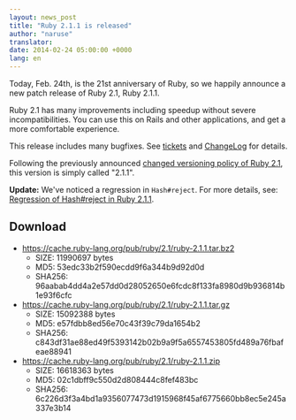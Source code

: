 ```yaml
---
layout: news_post
title: "Ruby 2.1.1 is released"
author: "naruse"
translator:
date: 2014-02-24 05:00:00 +0000
lang: en
---
```


Today, Feb. 24th, is the 21st anniversary of Ruby,
so we happily announce a new patch release of Ruby 2.1, Ruby 2.1.1.

Ruby 2.1 has many improvements including speedup without
severe incompatibilities. You can use this on Rails and other applications,
and get a more comfortable experience.

This release includes many bugfixes.
See [tickets](https://bugs.ruby-lang.org/projects/ruby-21/issues?set_filter=1&amp;status_id=5)
and [ChangeLog](https://svn.ruby-lang.org/repos/ruby/tags/v2_1_1/ChangeLog) for details.

Following the previously announced [changed versioning policy of Ruby 2.1](https://www.ruby-lang.org/en/news/2013/12/21/ruby-version-policy-changes-with-2-1-0/),
this version is simply called "2.1.1".

**Update:** We've noticed a regression in `Hash#reject`. For more details, see:
[Regression of Hash#reject in Ruby 2.1.1](https://www.ruby-lang.org/en/news/2014/03/10/regression-of-hash-reject-in-ruby-2-1-1/).

## Download

* <https://cache.ruby-lang.org/pub/ruby/2.1/ruby-2.1.1.tar.bz2>
  * SIZE:   11990697 bytes
  * MD5:    53edc33b2f590ecdd9f6a344b9d92d0d
  * SHA256: 96aabab4dd4a2e57dd0d28052650e6fcdc8f133fa8980d9b936814b1e93f6cfc
* <https://cache.ruby-lang.org/pub/ruby/2.1/ruby-2.1.1.tar.gz>
  * SIZE:   15092388 bytes
  * MD5:    e57fdbb8ed56e70c43f39c79da1654b2
  * SHA256: c843df31ae88ed49f5393142b02b9a9f5a6557453805fd489a76fbafeae88941
* <https://cache.ruby-lang.org/pub/ruby/2.1/ruby-2.1.1.zip>
  * SIZE:   16618363 bytes
  * MD5:    02c1dbff9c550d2d808444c8fef483bc
  * SHA256: 6c226d3f3a4bd1a9356077473d1915968f45af6775660bb8ec5e245a337e3b14
